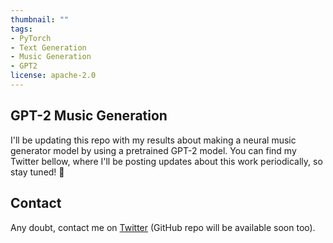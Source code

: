 ```yaml
---
thumbnail: ""
tags:
- PyTorch
- Text Generation
- Music Generation
- GPT2
license: apache-2.0
---
```


## GPT-2 Music Generation

I'll be updating this repo with my results about making a neural music generator model by using a pretrained GPT-2 model.
You can find my Twitter bellow, where I'll be posting updates about this work periodically, so stay tuned! 🤗

## Contact

Any doubt, contact me on [Twitter](https://twitter.com/ehcalabres) (GitHub repo will be available soon too).